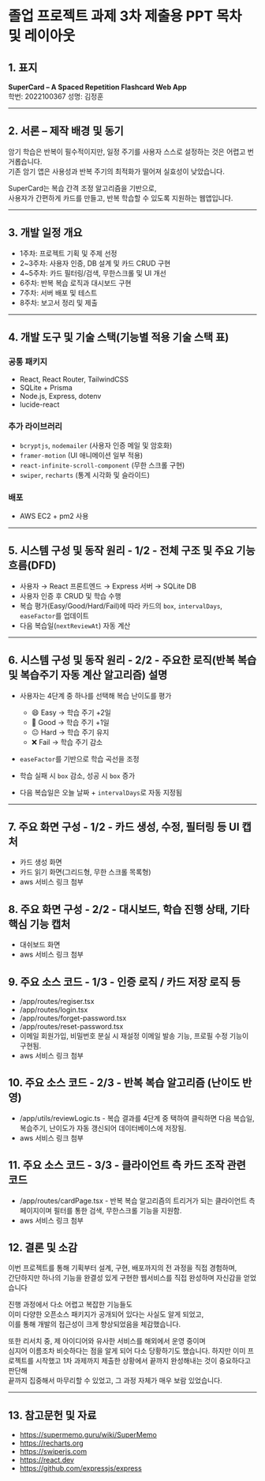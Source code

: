 # 졸업 프로젝트 과제 3차 제출용 PPT 목차 및 레이아웃

## 1. 표지

**SuperCard – A Spaced Repetition Flashcard Web App**  
학번: 2022100367
성명: 김정훈

---

## 2. 서론 – 제작 배경 및 동기

암기 학습은 반복이 필수적이지만, 일정 주기를 사용자 스스로 설정하는 것은 어렵고 번거롭습니다.  
기존 암기 앱은 사용성과 반복 주기의 최적화가 떨어져 실효성이 낮았습니다.

SuperCard는 복습 간격 조정 알고리즘을 기반으로,  
사용자가 간편하게 카드를 만들고, 반복 학습할 수 있도록 지원하는 웹앱입니다.

---

## 3. 개발 일정 개요

- 1주차: 프로젝트 기획 및 주제 선정
- 2~3주차: 사용자 인증, DB 설계 및 카드 CRUD 구현
- 4~5주차: 카드 필터링/검색, 무한스크롤 및 UI 개선
- 6주차: 반복 복습 로직과 대시보드 구현
- 7주차: 서버 배포 및 테스트
- 8주차: 보고서 정리 및 제출

---

## 4. 개발 도구 및 기술 스택(기능별 적용 기술 스택 표)

### 공통 패키지

- React, React Router, TailwindCSS
- SQLite + Prisma
- Node.js, Express, dotenv
- lucide-react

### 추가 라이브러리

- `bcryptjs`, `nodemailer` (사용자 인증 메일 및 암호화)
- `framer-motion` (UI 애니메이션 일부 적용)
- `react-infinite-scroll-component` (무한 스크롤 구현)
- `swiper`, `recharts` (통계 시각화 및 슬라이드)

### 배포

- AWS EC2 + pm2 사용

---

## 5. 시스템 구성 및 동작 원리 - 1/2 - 전체 구조 및 주요 기능 흐름(DFD)

- 사용자 → React 프론트엔드 → Express 서버 → SQLite DB
- 사용자 인증 후 CRUD 및 학습 수행
- 복습 평가(Easy/Good/Hard/Fail)에 따라 카드의 `box`, `intervalDays`, `easeFactor`를 업데이트
- 다음 복습일(`nextReviewAt`) 자동 계산

---

## 6. 시스템 구성 및 동작 원리 - 2/2 - 주요한 로직(반복 복습 및 복습주기 자동 계산 알고리즘) 설명

- 사용자는 4단계 중 하나를 선택해 복습 난이도를 평가

  - 😄 Easy → 학습 주기 +2일
  - 🙂 Good → 학습 주기 +1일
  - 😐 Hard → 학습 주기 유지
  - ❌ Fail → 학습 주기 감소

- `easeFactor`를 기반으로 학습 곡선을 조정
- 학습 실패 시 `box` 감소, 성공 시 `box` 증가
- 다음 복습일은 오늘 날짜 + `intervalDays`로 자동 지정됨

---

## 7. 주요 화면 구성 - 1/2 - 카드 생성, 수정, 필터링 등 UI 캡처

- 카드 생성 화면
- 카드 읽기 화면(그리드형, 무한 스크롤 목록형)
- aws 서비스 링크 첨부

## 8. 주요 화면 구성 - 2/2 - 대시보드, 학습 진행 상태, 기타 핵심 기능 캡처

- 대쉬보드 화면
- aws 서비스 링크 첨부

## 9. 주요 소스 코드 - 1/3 - 인증 로직 / 카드 저장 로직 등

- /app/routes/regiser.tsx
- /app/routes/login.tsx
- /app/routes/forget-password.tsx
- /app/routes/reset-password.tsx
- 이메일 회원가입, 비밀번호 분실 시 재설정 이메일 발송 기능, 프로필 수정 기능이 구현됨.
- aws 서비스 링크 첨부

## 10. 주요 소스 코드 - 2/3 - 반복 복습 알고리즘 (난이도 반영)

- /app/utils/reviewLogic.ts - 복습 결과를 4단계 중 택하여 클릭하면 다음 복습일, 복습주기, 난이도가 자동 갱신되어 데이터베이스에 저장됨.
- aws 서비스 링크 첨부

## 11. 주요 소스 코드 - 3/3 - 클라이언트 측 카드 조작 관련 코드

- /app/routes/cardPage.tsx - 반복 복습 알고리즘의 트리거가 되는 클라이언트 측 페이지이며 필터를 통한 검색, 무한스크롤 기능을 지원함.
- aws 서비스 링크 첨부

## 12. 결론 및 소감

이번 프로젝트를 통해 기획부터 설계, 구현, 배포까지의 전 과정을 직접 경험하며,  
간단하지만 하나의 기능을 완결성 있게 구현한 웹서비스를 직접 완성하며 자신감을 얻었습니다

진행 과정에서 다소 어렵고 복잡한 기능들도  
이미 다양한 오픈소스 패키지가 공개되어 있다는 사실도 알게 되었고,  
이를 통해 개발의 접근성이 크게 향상되었음을 체감했습니다.

또한 리서치 중, 제 아이디어와 유사한 서비스를 해외에서 운영 중이며  
심지어 이름조차 비슷하다는 점을 알게 되어 다소 당황하기도 했습니다.
하지만 이미 프로젝트를 시작했고 1차 과제까지 제출한 상황에서 끝까지 완성해내는 것이 중요하다고 판단해  
끝까지 집중해서 마무리할 수 있었고, 그 과정 자체가 매우 보람 있었습니다.

---

## 13. 참고문헌 및 자료

- https://supermemo.guru/wiki/SuperMemo
- https://recharts.org
- https://swiperjs.com
- https://react.dev
- https://github.com/expressjs/express
